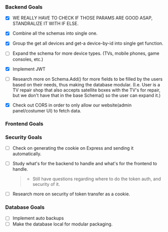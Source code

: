 ### Backend Goals

- [x] WE REALLY HAVE TO CHECK IF THOSE PARAMS ARE GOOD ASAP, STANDRALIZE IT WITH IF ELSE.
- [x] Combine all the schemas into single one.
- [x] Group the get all devices and get-a device-by-id into single get function.
- [ ] Expand the schema for more device types. (TVs, mobile phones, game consoles, etc.)
- [x] Implement JWT
- [ ] Research more on Schema.Add() for more fields to be filled by the users based on their needs, thus making the database modular.
      (I.e. User is a TV repair shop that also accepts satellite boxes with the TV's for repair, but we don't have that in the base Schema() so the user can expand it.)

- [x] Check out CORS in order to only allow our website(admin panel/costumer UI) to fetch data.

### Frontend Goals

### Security Goals

- [ ] Check on generating the cookie on Express and sending it automatically.

- [ ] Study what's for the backend to handle and what's for the frontend to handle.

  > - Still have questions regarding where to do the token auth, and security of it.

- [ ] Research more on security of token transfer as a cookie.

### Database Goals

- [ ] Implement auto backups
- [ ] Make the database local for modular packaging.
